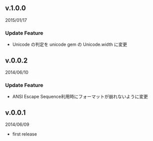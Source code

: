 ## v.1.0.0
2015/01/17

### Update Feature
* Unicode の判定を unicode gem の Unicode.width に変更

## v.0.0.2
2014/06/10

### Update Feature
* ANSI Escape Sequence利用時にフォーマットが崩れないように変更

## v.0.0.1
2014/06/09

* first release

